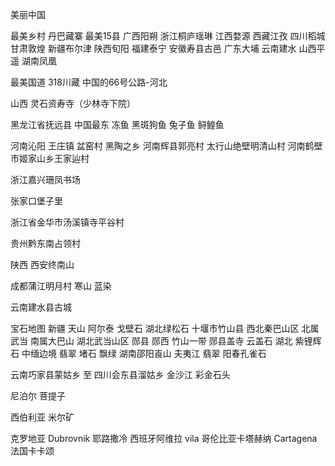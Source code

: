 美丽中国

最美乡村 丹巴藏寨
最美15县 广西阳朔 浙江桐庐瑶琳 江西婺源 西藏江孜 四川稻城 甘肃敦煌 新疆布尔津 陕西旬阳 福建泰宁 安徽寿县古邑 广东大埔 云南建水 山西平遥 湖南凤凰

最美国道 318川藏 中国的66号公路-河北

山西 灵石资寿寺（少林寺下院）

黑龙江省抚远县 中国最东 冻鱼 黑斑狗鱼 兔子鱼 鲟鳇鱼

河南沁阳 王庄镇 盆窑村 黑陶之乡
河南辉县郭亮村 太行山绝壁明清山村
河南鹤壁市姬家山乡王家辿村

浙江嘉兴珊凤书场

张家口堡子里

浙江省金华市汤溪镇寺平谷村

贵州黔东南占领村

陕西
西安终南山

成都蒲江明月村 寒山 蓝染

云南建水县古城

宝石地图
新疆 天山 阿尔泰 戈壁石
湖北绿松石 十堰市竹山县 西北秦巴山区 北属武当 南属大巴山
湖北武当山区 郧县 郧西 竹山一带 郧县盖寺 云盖石
湖北 紫锂辉石
中缅边境 翡翠 堵石 飘绿
湖南邵阳崀山 夫夷江 翡翠
阳春孔雀石

云南巧家县蒙姑乡 至 四川会东县溜姑乡 金沙江 彩金石头

尼泊尔 菩提子

西伯利亚 米尔矿


克罗地亚 Dubrovnik 
耶路撒冷
西班牙阿维拉 vila
哥伦比亚卡塔赫纳 Cartagena
法国卡卡颂



